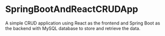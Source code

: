 # SpringBootAndReactCRUDApp

A simple CRUD application using React as the frontend and Spring Boot as the backend with MySQL database to store and retrieve the data.

